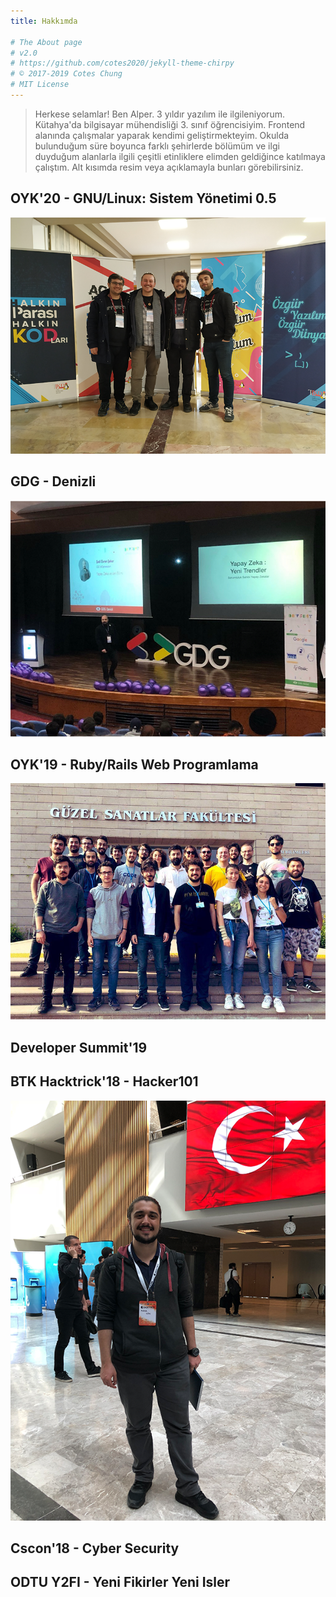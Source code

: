 ```yaml
---
title: Hakkımda

# The About page
# v2.0
# https://github.com/cotes2020/jekyll-theme-chirpy
# © 2017-2019 Cotes Chung
# MIT License
---
```


> Herkese selamlar! Ben Alper. 3 yıldır yazılım ile ilgileniyorum. Kütahya'da bilgisayar mühendisliği 3. sınıf öğrencisiyim. Frontend alanında çalışmalar yaparak kendimi geliştirmekteyim. Okulda bulunduğum süre boyunca farklı şehirlerde bölümüm ve ilgi duyduğum alanlarla ilgili çeşitli etinliklere elimden geldiğince katılmaya çalıştım. Alt kısımda resim veya açıklamayla bunları görebilirsiniz.







## OYK'20 - GNU/Linux: Sistem Yönetimi 0.5
![](/assets/img/sample/oykis.png)
## GDG - Denizli
![](/assets/img/sample/gdgdenizli.png)
## OYK'19 - Ruby/Rails Web Programlama
![](/assets/img/sample/oykyaz.png)
## Developer Summit'19
## BTK Hacktrick'18 - Hacker101
![](/assets/img/sample/btk.png)
## Cscon'18 - Cyber Security
## ODTU Y2FI - Yeni Fikirler Yeni Isler
